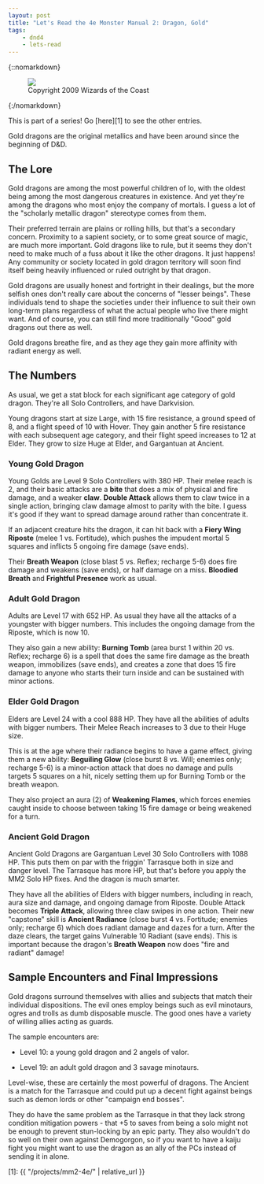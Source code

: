 ```yaml
---
layout: post
title: "Let's Read the 4e Monster Manual 2: Dragon, Gold"
tags:
    - dnd4
    - lets-read
---
```


{::nomarkdown}
<figure class="center">
  <img src="{{ "/assets/wir-mm2-4e-dragon-gold.png" | absolute_url }}"/>
  <figcaption>
    Copyright 2009 Wizards of the Coast
  </figcaption>
</figure>
{:/nomarkdown}

This is part of a series! Go [here][1] to see the other entries.

Gold dragons are the original metallics and have been around since the beginning
of D&D.

## The Lore

Gold dragons are among the most powerful children of Io, with the oldest being
among the most dangerous creatures in existence. And yet they're among the
dragons who most enjoy the company of mortals. I guess a lot of the "scholarly
metallic dragon" stereotype comes from them.

Their preferred terrain are plains or rolling hills, but that's a secondary
concern. Proximity to a sapient society, or to some great source of magic, are
much more important. Gold dragons like to rule, but it seems they don't need to
make much of a fuss about it like the other dragons. It just happens! Any
community or society located in gold dragon territory will soon find itself
being heavily influenced or ruled outright by that dragon.

Gold dragons are usually honest and fortright in their dealings, but the more
selfish ones don't really care about the concerns of "lesser beings". These
individuals tend to shape the societies under their influence to suit their own
long-term plans regardless of what the actual people who live there might
want. And of course, you can still find more traditionally "Good" gold dragons
out there as well.

Gold dragons breathe fire, and as they age they gain more affinity with radiant
energy as well.

## The Numbers

As usual, we get a stat block for each significant age category of gold
dragon. They're all Solo Controllers, and have Darkvision.

Young dragons start at size Large, with 15 fire resistance, a ground speed of 8,
and a flight speed of 10 with Hover. They gain another 5 fire resistance with
each subsequent age category, and their flight speed increases to 12 at
Elder. They grow to size Huge at Elder, and Gargantuan at Ancient.

### Young Gold Dragon

Young Golds are Level 9 Solo Controllers with 380 HP. Their melee reach is 2,
and their basic attacks are a **bite** that does a mix of physical and fire
damage, and a weaker **claw**. **Double Attack** allows them to claw twice in a
single action, bringing claw damage almost to parity with the bite. I guess it's
good if they want to spread damage around rather than concentrate it.

If an adjacent creature hits the dragon, it can hit back with a **Fiery Wing
Riposte** (melee 1 vs. Fortitude), which pushes the impudent mortal 5 squares
and inflicts 5 ongoing fire damage (save ends).

Their **Breath Weapon** (close blast 5 vs. Reflex; recharge 5-6) does fire
damage and weakens (save ends), or half damage on a miss. **Bloodied Breath**
and **Frightful Presence** work as usual.

### Adult Gold Dragon

Adults are Level 17 with 652 HP. As usual they have all the attacks of a
youngster with bigger numbers. This includes the ongoing damage from the
Riposte, which is now 10.

They also gain a new ability: **Burning Tomb** (area burst 1 within 20
vs. Reflex; recharge 6) is a spell that does the same fire damage as the breath
weapon, immobilizes (save ends), and creates a zone that does 15 fire damage to
anyone who starts their turn inside and can be sustained with minor actions.

### Elder Gold Dragon

Elders are Level 24 with a cool 888 HP. They have all the abilities of adults
with bigger numbers. Their Melee Reach increases to 3 due to their Huge size.

This is at the age where their radiance begins to have a game effect, giving
them a new ability: **Beguiling Glow** (close burst 8 vs. Will; enemies only;
recharge 5-6) is a minor-action attack that does no damage and pulls targets 5
squares on a hit, nicely setting them up for Burning Tomb or the breath weapon.

They also project an aura (2) of **Weakening Flames**, which forces enemies
caught inside to choose between taking 15 fire damage or being weakened for a
turn.

### Ancient Gold Dragon

Ancient Gold Dragons are Gargantuan Level 30 Solo Controllers with 1088 HP. This
puts them on par with the friggin' Tarrasque both in size and danger level. The
Tarrasque has more HP, but that's before you apply the MM2 Solo HP fixes. And
the dragon is much smarter.

They have all the abilities of Elders with bigger numbers, including in reach,
aura size and damage, and ongoing damage from Riposte. Double Attack becomes
**Triple Attack**, allowing three claw swipes in one action. Their new
"capstone" skill is **Ancient Radiance** (close burst 4 vs. Fortitude; enemies
only; recharge 6) which does radiant damage and dazes for a turn. After the daze
clears, the target gains Vulnerable 10 Radiant (save ends). This is important
because the dragon's **Breath Weapon** now does "fire and radiant" damage!

## Sample Encounters and Final Impressions

Gold dragons surround themselves with allies and subjects that match their
individual dispositions. The evil ones employ beings such as evil minotaurs,
ogres and trolls as dumb disposable muscle. The good ones have a variety of
willing allies acting as guards.

The sample encounters are:

- Level 10: a young gold dragon and 2 angels of valor.

- Level 19: an adult gold dragon and 3 savage minotaurs.

Level-wise, these are certainly the most powerful of dragons. The Ancient is a
match for the Tarrasque and could put up a decent fight against beings such as
demon lords or other "campaign end bosses".

They do have the same problem as the Tarrasque in that they lack strong
condition mitigation powers - that +5 to saves from being a solo might not be
enough to prevent stun-locking by an epic party. They also wouldn't do so well
on their own against Demogorgon, so if you want to have a kaiju fight you might
want to use the dragon as an ally of the PCs instead of sending it in alone.

[1]: {{ "/projects/mm2-4e/" | relative_url }}
